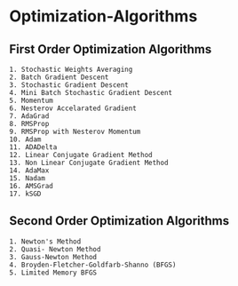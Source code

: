 # Optimization-Algorithms

## First Order Optimization Algorithms

```
1. Stochastic Weights Averaging
2. Batch Gradient Descent
3. Stochastic Gradient Descent
4. Mini Batch Stochastic Gradient Descent
5. Momentum
6. Nesterov Accelarated Gradient
7. AdaGrad
8. RMSProp
9. RMSProp with Nesterov Momentum
10. Adam
11. ADADelta
12. Linear Conjugate Gradient Method
13. Non Linear Conjugate Gradient Method
14. AdaMax
15. Nadam
16. AMSGrad
17. kSGD
```

## Second Order Optimization Algorithms

```
1. Newton's Method
2. Quasi- Newton Method
3. Gauss-Newton Method
4. Broyden-Fletcher-Goldfarb-Shanno (BFGS)
5. Limited Memory BFGS
```
